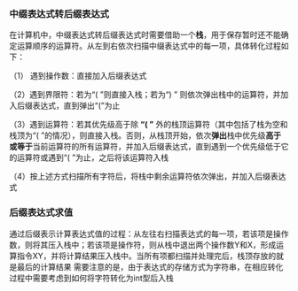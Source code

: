 ### 中缀表达式转后缀表达式

在计算机中，中缀表达式转后缀表达式时需要借助一个**栈**，用于保存暂时还不能确定运算顺序的运算符。从左到右依次扫描中缀表达式中的每一项，具体转化过程如下：

（1） 遇到操作数：直接加入后缀表达式

（2）遇到界限符：若为“( ”则直接入栈；若为“) ” 则依次弹出栈中的运算符，并加入后缀表达式，直到弹出“(”为止

（3）遇到运算符：若其优先级高于除 **“( ”** 外的栈顶运算符（其中包括了栈为空和栈顶为“( ”的情况），则直接入栈。否则，从栈顶开始，依次**弹出**栈中优先级**高于或等于**当前运算符的所有运算符，并加入后缀表达式，直到遇到一个优先级低于它的运算符或遇到“( ”为止，之后将该运算符入栈

（4）按上述方式扫描所有字符后，将栈中剩余运算符依次弹出，并加入后缀表达式

### 后缀表达式求值
通过后缀表示计算表达式值的过程：从左往右扫描表达式的每一项，若该项是操作数，则将其压入栈中；若该项是操作符<op>，则从栈中退出两个操作数Y和X，形成运算指令X<op>Y，并将计算结果压入栈中。当所有项都扫描并处理完后，栈顶存放的就是最后的计算结果
需要注意的是，由于表达式的存储方式为字符串，在相应转化过程中需要考虑到如何将字符转化为int型后入栈
